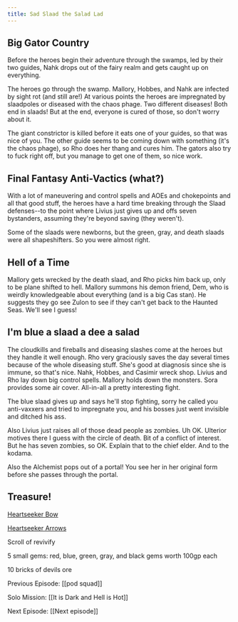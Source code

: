 ```yaml
---
title: Sad Slaad the Salad Lad
---
```

## Big Gator Country

Before the heroes begin their adventure through the swamps, led by their two guides, Nahk drops out of the fairy realm and gets caught up on everything. 

The heroes go through the swamp. Mallory, Hobbes, and Nahk are infected by sight rot (and still are!) At various points the heroes are impregnated by slaadpoles or diseased with the chaos phage. Two different diseases! Both end in slaads! But at the end, everyone is cured of those, so don't worry about it. 

The giant constrictor is killed before it eats one of your guides, so that was nice of you. The other guide seems to be coming down with something (it's the chaos phage), so Rho does her thang and cures him. The gators also try to fuck right off, but you manage to get one of them, so nice work. 

## Final Fantasy Anti-Vactics (what?)

With a lot of maneuvering and control spells and AOEs and chokepoints and all that good stuff, the heroes have a hard time breaking through the Slaad defenses--to the point where Livius just gives up and offs seven bystanders, assuming they're beyond saving (they weren't). 

Some of the slaads were newborns, but the green, gray, and death slaads were all shapeshifters. So you were almost right. 

## Hell of a Time

Mallory gets wrecked by the death slaad, and Rho picks him back up, only to be plane shifted to hell. Mallory summons his demon friend, Dem, who is weirdly knowledgeable about everything (and is a big Cas stan). He suggests they go see Zulon to see if they can't get back to the Haunted Seas. We'll see I guess!

## I'm blue a slaad a dee a salad

The cloudkills and fireballs and diseasing slashes come at the heroes but they handle it well enough. Rho very graciously saves the day several times because of the whole diseasing stuff. She's good at diagnosis since she is immune, so that's nice. Nahk, Hobbes, and Casimir wreck shop. Livius and Rho lay down big control spells. Mallory holds down the monsters. Sora provides some air cover. All-in-all a pretty interesting fight.

The blue slaad gives up and says he'll stop fighting, sorry he called you anti-vaxxers and tried to impregnate you, and his bosses just went invisible and ditched his ass. 

Also Livius just raises all of those dead people as zombies. Uh OK. Ulterior motives there I guess with the circle of death. Bit of a conflict of interest. But he has seven zombies, so OK. Explain that to the chief elder. And to the kodama.

Also the Alchemist pops out of a portal! You see her in her original form before she passes through the portal.

## Treasure!

[Heartseeker Bow](https://www.dndbeyond.com/magic-items/1329692-heartseeker-bow)

[Heartseeker Arrows](https://www.dndbeyond.com/magic-items/1329728-heartseeker-arrows)

Scroll of revivify

5 small gems: red, blue, green, gray, and black gems worth 100gp each

10 bricks of devils ore

Previous Episode: [[pod squad]]

Solo Mission: [[It is Dark and Hell is Hot]] 

Next Episode: [[Next episode]]